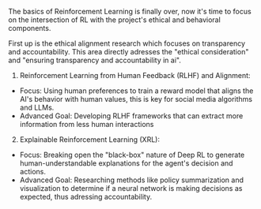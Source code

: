 The basics of Reinforcement Learning is finally over, now it's time to focus on the intersection of RL with the project's ethical and behavioral components.

First up is the ethical alignment research which focuses on transparency and accountability. This area directly adresses the "ethical consideration" and "ensuring transparency and accountability in ai".


1. Reinforcement Learning from Human Feedback (RLHF) and Alignment:
- Focus: Using human preferences to train a reward model that aligns the AI's behavior with human values, this is key for social media algorithms and LLMs.
- Advanced Goal: Developing RLHF frameworks that can extract more information from less human interactions


2. Explainable Reinforcement Learning (XRL):
- Focus: Breaking open the "black-box" nature of Deep RL to generate human-understandable explanations for the agent's decision and actions.
- Advanced Goal: Researching methods like policy summarization and visualization to determine if a neural network is making decisions as expected, thus adressing accountability.